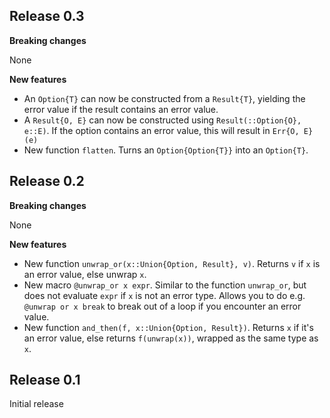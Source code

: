 ## Release 0.3
__Breaking changes__

None

__New features__

* An `Option{T}` can now be constructed from a `Result{T}`, yielding the error value if the result contains an error value.
* A `Result{O, E}` can now be constructed using `Result(::Option{O}, e::E)`. If the option contains an error value, this will result in `Err{O, E}(e)`
* New function `flatten`. Turns an `Option{Option{T}}` into an `Option{T}`.

## Release 0.2
__Breaking changes__

None

__New features__

* New function `unwrap_or(x::Union{Option, Result}, v)`. Returns `v` if `x` is an error value, else unwrap `x`.
* New macro `@unwrap_or x expr`. Similar to the function `unwrap_or`, but does not evaluate `expr` if `x` is not an error type. Allows you to do e.g. `@unwrap or x break` to break out of a loop if you encounter an error value.
* New function `and_then(f, x::Union{Option, Result})`. Returns `x` if it's an error value, else returns `f(unwrap(x))`, wrapped as the same type as `x`.

## Release 0.1
Initial release
